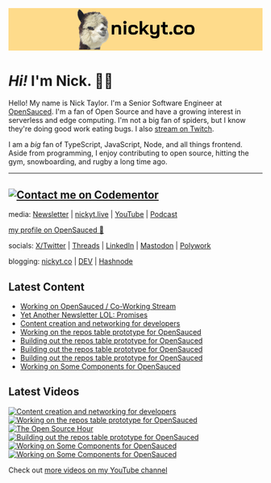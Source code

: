<a href="https://www.nickyt.co" title="My website"><img src="github-banner.png" alt="An alpaca grinning with the words livecoding.ca beside them" /></a>

# <em>Hi!</em> I'm Nick. 👋🏻

Hello! My name is Nick Taylor. I'm a Senior Software Engineer at [OpenSauced](https://opensauced.pizza). I'm a fan of Open Source and have a growing interest in serverless and edge computing. I'm not a big fan of spiders, but I know they're doing good work eating bugs. I also [stream on Twitch](https://nickyt.live).

I am a <em>big</em> fan of TypeScript, JavaScript, Node, and all things frontend. Aside from programming, I enjoy contributing to open source, hitting the gym, snowboarding, and rugby a long time ago.

---
[![Contact me on Codementor](https://www.codementor.io/m-badges/nickytonline/im-a-cm-b.svg)](https://www.codementor.io/@nickytonline?refer=badge)
---

media: [Newsletter](https://www.iamdeveloper.com/pages/newsletter/) | [nickyt.live](https://nickyt.live) | [YouTube](https://www.youtube.com/channel/UCBLlEq0co24VFJIMEHNcPOQ) | [Podcast](https://pod.iamdeveloper.com)

[my profile on OpenSauced 🍕](https://app.opensauced.pizza/user/nickytonline/card)

socials: [X/Twitter](https://twitter.com/nickytonline) | [Threads](https://www.threads.net/@nickytonline) | [LinkedIn](https://www.linkedin.com/in/nickytonline) | [Mastodon](https://toot.cafe/@nickytonline) | [Polywork](https://polywork.com/nickytonline)

blogging: [nickyt.co](https://www.nickyt.co) | [DEV](https://dev.to/nickytonline) | [Hashnode](https://hashnode.iamdeveloper.com)

## Latest Content

<!-- BLOG-POST-LIST:START -->
- [Working on OpenSauced / Co-Working Stream](https://www.twitch.tv/videos/2108680785)
- [Yet Another Newsletter LOL: Promises](https://buttondown.email/nickytonline/archive/yet-another-newsletter-lol-promises/)
- [Content creation and networking for developers](https://www.twitch.tv/videos/2104976550)
- [Working on the repos table prototype for OpenSauced](https://www.twitch.tv/videos/2104110361)
- [Building out the repos table prototype for OpenSauced](https://www.twitch.tv/videos/2103142057)
- [Building out the repos table prototype for OpenSauced](https://www.twitch.tv/videos/2103139160)
- [Building out the repos table prototype for OpenSauced](https://www.twitch.tv/videos/2103132656)
- [Working on Some Components for OpenSauced](https://www.twitch.tv/videos/2102915362)
<!-- BLOG-POST-LIST:END -->

## Latest Videos

<!-- VIDEO-LIST:START --><div><a href="https://www.youtube.com/watch?v=tTrypwmLDjQ" title="Content creation and networking for developers"><img src="https://i1.ytimg.com/vi/tTrypwmLDjQ/hqdefault.jpg" alt="Content creation and networking for developers" width="360" height="270" /></a>&nbsp;&nbsp;<a href="https://www.youtube.com/watch?v=HSBGGWbLXaQ" title="Working on the repos table prototype for OpenSauced"><img src="https://i1.ytimg.com/vi/HSBGGWbLXaQ/hqdefault.jpg" alt="Working on the repos table prototype for OpenSauced" width="360" height="270" /></a>&nbsp;&nbsp;<a href="https://www.youtube.com/watch?v=iOKodfuCsHk" title="The Open Source Hour"><img src="https://i2.ytimg.com/vi/iOKodfuCsHk/hqdefault.jpg" alt="The Open Source Hour" width="360" height="270" /></a>&nbsp;&nbsp;<a href="https://www.youtube.com/watch?v=0dP-KqQBJPg" title="Building out the repos table prototype for OpenSauced"><img src="https://i1.ytimg.com/vi/0dP-KqQBJPg/hqdefault.jpg" alt="Building out the repos table prototype for OpenSauced" width="360" height="270" /></a>&nbsp;&nbsp;<a href="https://www.youtube.com/watch?v=lsl6l6rYOmQ" title="Working on Some Components for OpenSauced"><img src="https://i1.ytimg.com/vi/lsl6l6rYOmQ/hqdefault.jpg" alt="Working on Some Components for OpenSauced" width="360" height="270" /></a>&nbsp;&nbsp;<a href="https://www.youtube.com/watch?v=-sM3KcSrKxw" title="Working on Some Components for OpenSauced"><img src="https://i2.ytimg.com/vi/-sM3KcSrKxw/hqdefault.jpg" alt="Working on Some Components for OpenSauced" width="360" height="270" /></a>&nbsp;&nbsp;</div><!-- VIDEO-LIST:END -->

Check out [more videos on my YouTube channel](https://www.youtube.com/channel/UCBLlEq0co24VFJIMEHNcPOQ)

